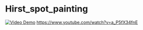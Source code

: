 # Hirst_spot_painting
[![Video Demo](https://www.youtube.com/watch?v=a_P5fX34fnE/0.jpg)](https://www.youtube.com/watch?v=YOUR_VIDEO_ID)
https://www.youtube.com/watch?v=a_P5fX34fnE
